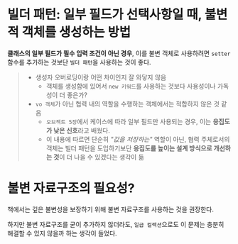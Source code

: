 # 빌더 패턴: 일부 필드가 선택사항일 때, 불변적 객체를 생성하는 방법

**클래스의 일부 필드가 필수 입력 조건이 아닌 경우**, 이를 불변 객체로 사용하려면 `setter` 함수를 추가하는 것보단 `빌더 패턴`을 사용하는 것이 좋다.

> - 생성자 오버로딩이랑 어떤 차이인지 잘 와닿지 않음
>   - 객체를 생성함에 있어서 `new 키워드`를 사용하는 것보다 사용성이나 가독성이 더 좋은가?
> - `vo 객체`가 아닌 협력 내의 역할을 수행하는 객체에서는 적합하지 않은 것 같음
>   - `오브젝트 5장`에서 케이스에 따라 일부 필드만 사용되는 경우, 이는 **응집도가 낮은 신호**라고 배웠다.
>   - 이 내용에 따르면 단순히 _"값을 저장하는"_ 역할이 아닌, 협력 주체로서의 객체는 빌더 패턴을 도입하기보단 **응집도를 높이는 설계 방식으로 개선하는 것**이 더 나을 수 있겠다는 생각이 듦

# 불변 자료구조의 필요성?

책에서는 깊은 불변성을 보장하기 위해 불변 자료구조를 사용하는 것을 권장한다.

하지만 불변 자료구조를 굳이 추가하지 않더라도, `일급 컬렉션`으로도 이 문제는 충분히 해결할 수 있지 않을까 하는 생각이 들었다.
